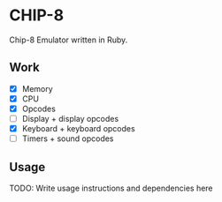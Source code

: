 # CHIP-8

Chip-8 Emulator written in Ruby.

## Work
- [x] Memory 
- [x] CPU
- [x] Opcodes
- [ ] Display + display opcodes
- [x] Keyboard + keyboard opcodes
- [ ] Timers + sound opcodes

## Usage

TODO: Write usage instructions and dependencies here
